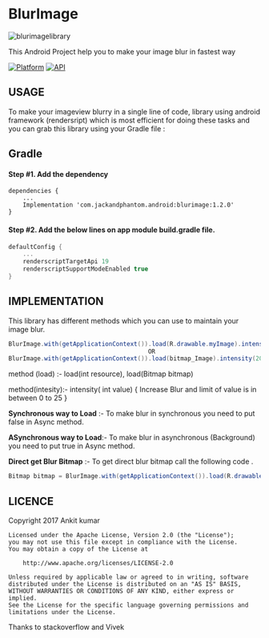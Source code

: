 # BlurImage


![blurimagelibrary](https://user-images.githubusercontent.com/22986571/33244355-7f27753e-d31b-11e7-9df1-dbbb90b76e80.jpg)

This Android Project help you to make your image blur in fastest way 

[![Platform](https://img.shields.io/badge/platform-android-blue.svg)](http://developer.android.com/index.html)
[![API](https://img.shields.io/badge/API-14%2B-blue.svg?style=flat)](https://android-arsenal.com/api?level=14)

USAGE
-----
To make your imageview blurry in a single line of code, library  using android framework (rendersript) which is most efficient for doing these tasks and  you can grab this library using your Gradle file : 
 
 Gradle
------

#### Step #1. Add the dependency

```
dependencies {
    ...
    Implementation 'com.jackandphantom.android:blurimage:1.2.0'
}
```

#### Step #2. Add the below lines on app module build.gradle file.

```groovy
defaultConfig {
    ...
    renderscriptTargetApi 19
    renderscriptSupportModeEnabled true
}
```

IMPLEMENTATION
----
This library has different methods which you can use to maintain your image blur.

```java
BlurImage.with(getApplicationContext()).load(R.drawable.myImage).intensity(20).Async(true).into(imageView);
                                       OR                            
BlurImage.with(getApplicationContext()).load(bitmap_Image).intensity(20).Async(true).into(imageView);
```

method (load) :- load(int resource),  load(Bitmap bitmap)

method(intesity):- intensity( int value) { Increase Blur and limit of value is in between 0 to 25 }

**Synchronous way to Load** :-
To make blur in synchronous you need to put false in Async method.

**ASynchronous way to Load**:-
   To make blur in asynchronous (Background) you need to put true in Async method.
   
**Direct get Blur Bitmap** :-
   To get direct blur bitmap call the following code .
   ```java
   Bitmap bitmap = BlurImage.with(getApplicationContext()).load(R.drawable.mountain).intensity(20).Async(true).getImageBlur();
   ```
   
   LICENCE
-----

 Copyright 2017 Ankit kumar

    Licensed under the Apache License, Version 2.0 (the "License");
    you may not use this file except in compliance with the License.
    You may obtain a copy of the License at

        http://www.apache.org/licenses/LICENSE-2.0

    Unless required by applicable law or agreed to in writing, software
    distributed under the License is distributed on an "AS IS" BASIS,
    WITHOUT WARRANTIES OR CONDITIONS OF ANY KIND, either express or implied.
    See the License for the specific language governing permissions and
    limitations under the License.

 Thanks to stackoverflow and Vivek


